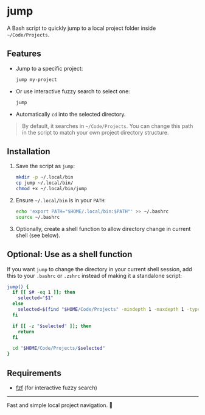 # jump

A Bash script to quickly jump to a local project folder inside `~/Code/Projects`.

## Features

- Jump to a specific project:
  ```bash
  jump my-project
  ```

- Or use interactive fuzzy search to select one:
  ```bash
  jump
  ```

- Automatically `cd` into the selected directory.

> By default, it searches in `~/Code/Projects`. You can change this path in the script to match your own project directory structure.

## Installation

1. Save the script as `jump`:

   ```bash
   mkdir -p ~/.local/bin
   cp jump ~/.local/bin/
   chmod +x ~/.local/bin/jump
   ```

2. Ensure `~/.local/bin` is in your `PATH`:

   ```bash
   echo 'export PATH="$HOME/.local/bin:$PATH"' >> ~/.bashrc
   source ~/.bashrc
   ```

3. Optionally, create a shell function to allow directory change in current shell (see below).

## Optional: Use as a shell function

If you want `jump` to change the directory in your current shell session, add this to your `.bashrc` or `.zshrc` instead of making it a standalone script:

```bash
jump() {
  if [[ $# -eq 1 ]]; then
    selected="$1"
  else
    selected=$(find "$HOME/Code/Projects" -mindepth 1 -maxdepth 1 -type d | awk -F '/' '{ print $NF }' | fzf)
  fi

  if [[ -z "$selected" ]]; then
    return
  fi

  cd "$HOME/Code/Projects/$selected"
}
```

## Requirements

- [fzf](https://github.com/junegunn/fzf) (for interactive fuzzy search)

---

Fast and simple local project navigation. 🚀
